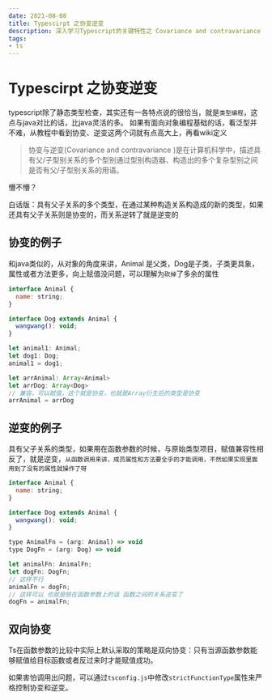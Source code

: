 ```yaml
---
date: 2021-08-08
title: Typescirpt 之协变逆变
description: 深入学习Typescript的关键特性之 Covariance and contravariance
tags:
- ts
---
```

# Typescirpt 之协变逆变
typescript除了静态类型检查，其实还有一各特点说的很恰当，就是`类型编程`，这点与java对比的话，比java灵活的多。
如果有面向对象编程基础的话，看泛型并不难，从教程中看到协变、逆变这两个词就有点高大上，再看wiki定义
> 协变与逆变(Covariance and contravariance )是在计算机科学中，描述具有父/子型别关系的多个型别通过型别构造器、构造出的多个复杂型别之间是否有父/子型别关系的用语。

懵不懵？

白话版：具有父子关系的多个类型，在通过某种构造关系构造成的新的类型，如果还具有父子关系则是协变的，而关系逆转了就是逆变的

## 协变的例子  
和java类似的，从对象的角度来讲，Animal 是父类，Dog是子类，子类更具象，属性或者方法更多，向上赋值没问题，可以理解为`砍掉`了多余的属性
```js
interface Animal {
  name: string;
}

interface Dog extends Animal {
  wangwang(): void;
}

let animal1: Animal;
let dog1: Dog;
animal1 = dog1;

let arrAnimal: Array<Animal>
let arrDog: Array<Dog>
// 兼容，可以赋值，这个就是协变，也就是Array衍生后的类型是协变
arrAnimal = arrDog
```

## 逆变的例子  
具有父子关系的类型，如果用在函数参数的时候，与原始类型项目，赋值兼容性相反了，就是逆变，`从函数调用来讲，成员属性和方法要全乎的才能调用，不然如果实现里面用到了没有的属性就操作了呀`
```js
interface Animal {
  name: string;
}

interface Dog extends Animal {
  wangwang(): void;
}

type AnimalFn = (arg: Animal) => void
type DogFn = (arg: Dog) => void

let animalFn: AnimalFn;
let dogFn: DogFn;
// 这样不行
animalFn = dogFn;
// 这样可以 也就是放在函数参数上的话 函数之间的关系逆变了
dogFn = animalFn;
```

## 双向协变

Ts在函数参数的比较中实际上默认采取的策略是双向协变：只有当源函数参数能够赋值给目标函数或者反过来时才能赋值成功。

如果害怕调用出问题，可以通过`tsconfig.js`中修改`strictFunctionType`属性来严格控制协变和逆变。
